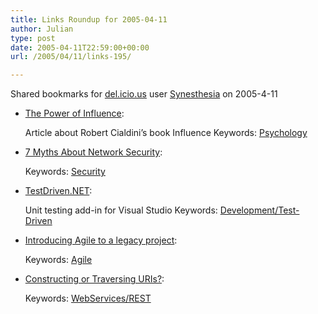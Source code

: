 ```yaml
---
title: Links Roundup for 2005-04-11
author: Julian
type: post
date: 2005-04-11T22:59:00+00:00
url: /2005/04/11/links-195/

---
```

Shared bookmarks for [del.icio.us][1] user  [Synesthesia][2] on 2005-4-11

  * [The Power of Influence][3]:
  
    Article about Robert Cialdini&#8217;s book Influence Keywords: [Psychology][4]
  * [7 Myths About Network Security][5]:
   
    Keywords: [Security][6]
  * [TestDriven.NET][7]:
  
    Unit testing add-in for Visual Studio Keywords: [Development/Test-Driven][8]

<!--more-->

  * [Introducing Agile to a legacy project][9]:
   
    Keywords: [Agile][10]
  * [Constructing or Traversing URIs?][11]:
   
    Keywords: [WebServices/REST][12]

 [1]: http://del.icio.us/
 [2]: http://del.icio.us/synesthesia
 [3]: http://researchmag.asu.edu/articles/persuasion.html "http://researchmag.asu.edu/articles/persuasion.html"
 [4]: http://del.icio.us/synesthesia/Psychology
 [5]: http://www.securitypipeline.com/showArticle.jhtml?articleId=160401820&pgno=1 "http://www.securitypipeline.com/showArticle.jhtml?articleId=160401820&pgno=1"
 [6]: http://del.icio.us/synesthesia/Security
 [7]: http://www.testdriven.net/Default.aspx?tabid=1 "http://www.testdriven.net/Default.aspx?tabid=1"
 [8]: http://del.icio.us/synesthesia/Development/Test-Driven
 [9]: http://www.testing.com/cgi-bin/blog/2005/04/06#introducing-to-legacy "http://www.testing.com/cgi-bin/blog/2005/04/06#introducing-to-legacy"
 [10]: http://del.icio.us/synesthesia/Agile
 [11]: http://www.xml.com/pub/a/2005/04/06/restful.html "http://www.xml.com/pub/a/2005/04/06/restful.html"
 [12]: http://del.icio.us/synesthesia/WebServices/REST